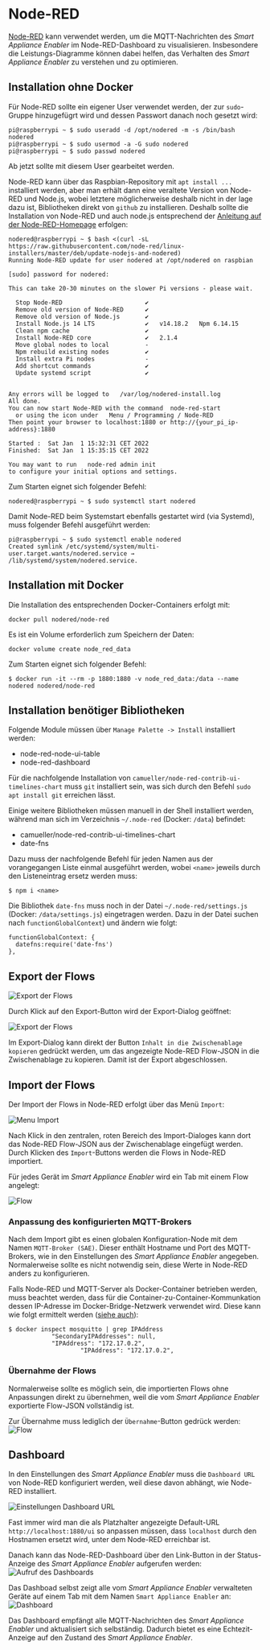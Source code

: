 # Node-RED
[Node-RED](https://nodered.org/) kann verwendet werden, um die MQTT-Nachrichten des *Smart Appliance Enabler* im Node-RED-Dashboard zu visualisieren. Insbesondere die Leistungs-Diagramme können dabei helfen, das Verhalten des *Smart Appliance Enabler* zu verstehen und zu optimieren.

## Installation ohne Docker
Für Node-RED sollte ein eigener User verwendet werden, der zur `sudo`-Gruppe hinzugefügrt wird und dessen Passwort danach noch gesetzt wird:
```console
pi@raspberrypi ~ $ sudo useradd -d /opt/nodered -m -s /bin/bash nodered
pi@raspberrypi ~ $ sudo usermod -a -G sudo nodered
pi@raspberrypi ~ $ sudo passwd nodered
```

Ab jetzt sollte mit diesem User gearbeitet werden.

Node-RED kann über das Raspbian-Repository mit `apt install ...` installiert werden, aber man erhält dann eine veraltete Version von Node-RED und Node.js, wobei letztere möglicherweise deshalb nicht in der lage dazu ist, Bibliotheken direkt von `github` zu installieren. Deshalb sollte die Installation von Node-RED und auch node.js entsprechend der [Anleitung auf der Node-RED-Homepage](https://nodered.org/docs/getting-started/raspberrypi) erfolgen:
```console
nodered@raspberrypi ~ $ bash <(curl -sL https://raw.githubusercontent.com/node-red/linux-installers/master/deb/update-nodejs-and-nodered)
Running Node-RED update for user nodered at /opt/nodered on raspbian

[sudo] password for nodered: 

This can take 20-30 minutes on the slower Pi versions - please wait.

  Stop Node-RED                       ✔
  Remove old version of Node-RED      ✔
  Remove old version of Node.js       ✔   
  Install Node.js 14 LTS              ✔   v14.18.2   Npm 6.14.15
  Clean npm cache                     ✔
  Install Node-RED core               ✔   2.1.4 
  Move global nodes to local          -
  Npm rebuild existing nodes          ✔
  Install extra Pi nodes              -
  Add shortcut commands               ✔
  Update systemd script               ✔
                                      

Any errors will be logged to   /var/log/nodered-install.log
All done.
You can now start Node-RED with the command  node-red-start
  or using the icon under   Menu / Programming / Node-RED
Then point your browser to localhost:1880 or http://{your_pi_ip-address}:1880

Started :  Sat Jan  1 15:32:31 CET 2022 
Finished:  Sat Jan  1 15:35:15 CET 2022
 
You may want to run   node-red admin init
to configure your initial options and settings.
```
Zum Starten eignet sich folgender Befehl:
```console
nodered@raspberrypi ~ $ sudo systemctl start nodered
```
Damit Node-RED beim Systemstart ebenfalls gestartet wird (via Systemd), muss folgender Befehl ausgeführt werden:
```console
pi@raspberrypi ~ $ sudo systemctl enable nodered
Created symlink /etc/systemd/system/multi-user.target.wants/nodered.service → /lib/systemd/system/nodered.service.
```

## Installation mit Docker
Die Installation des entsprechenden Docker-Containers erfolgt mit:
```console
docker pull nodered/node-red
```
Es ist ein Volume erforderlich zum Speichern der Daten:
```console
docker volume create node_red_data
```
Zum Starten eignet sich folgender Befehl:
```console
$ docker run -it --rm -p 1880:1880 -v node_red_data:/data --name nodered nodered/node-red
```

## Installation benötiger Bibliotheken
Folgende Module müssen über `Manage Palette -> Install` installiert werden:
- node-red-node-ui-table
- node-red-dashboard

Für die nachfolgende Installation von `camueller/node-red-contrib-ui-timelines-chart` muss `git` installiert sein, was sich durch den Befehl `sudo apt install git` erreichen lässt.

Einige weitere Bibliotheken müssen manuell in der Shell installiert werden, während man sich im Verzeichnis `~/.node-red` (Docker: `/data`) befindet:
- camueller/node-red-contrib-ui-timelines-chart
- date-fns

Dazu muss der nachfolgende Befehl für jeden Namen aus der vorangegangen Liste einmal ausgeführt werden, wobei `<name>` jeweils durch den Listeneintrag ersetz werden muss:
```console
$ npm i <name>
```

Die Bibliothek `date-fns` muss noch in der Datei `~/.node-red/settings.js` (Docker: `/data/settings.js`) eingetragen werden. Dazu in der Datei suchen nach `functionGlobalContext`) und ändern wie folgt:
```console
functionGlobalContext: {                                                         
  datefns:require('date-fns')                                                  
},
```

## Export der Flows
![Export der Flows](../pics/nodered/StatusExport.png)

Durch Klick auf den Export-Button wird der Export-Dialog geöffnet:

![Export der Flows](../pics/nodered/ExportDialog.png)

Im Export-Dialog kann direkt der Button `Inhalt in die Zwischenablage kopieren` gedrückt werden, um das angezeigte Node-RED Flow-JSON in die Zwischenablage zu kopieren. Damit ist der Export abgeschlossen.

## Import der Flows

Der Import der Flows in Node-RED erfolgt über das Menü `Import`:

![Menu Import](../pics/nodered/MenuImport.png)

Nach Klick  in den zentralen, roten Bereich des Import-Dialoges kann dort das Node-RED Flow-JSON aus der Zwischenablage eingefügt werden. Durch Klicken des `Import`-Buttons werden die Flows in Node-RED importiert.

Für jedes Gerät im *Smart Appliance Enabler* wird ein Tab mit einem Flow angelegt:

![Flow](../pics/nodered/Flow.png)

### Anpassung des konfigurierten MQTT-Brokers
Nach dem Import gibt es einen globalen Konfiguration-Node mit dem Namen `MQTT-Broker (SAE)`. Dieser enthält Hostname und Port des MQTT-Brokers, wie in den Einstellungen des *Smart Appliance Enabler* angegeben. Normalerweise sollte es nicht notwendig sein, diese Werte in Node-RED anders zu konfigurieren.

Falls Node-RED und MQTT-Server als Docker-Container betrieben werden, muss beachtet werden, dass für die Container-zu-Container-Kommunkation dessen IP-Adresse im Docker-Bridge-Netzwerk verwendet wird. Diese kann wie folgt ermittelt werden ([siehe auch](https://www.tutorialworks.com/container-networking/)):

```console
$ docker inspect mosquitto | grep IPAddress
            "SecondaryIPAddresses": null,
            "IPAddress": "172.17.0.2",
                    "IPAddress": "172.17.0.2",
```

### Übernahme der Flows
Normalerweise sollte es möglich sein, die importierten Flows ohne Anpassungen direkt zu übernehmen, weil die vom *Smart Appliance Enabler* exportierte Flow-JSON vollständig ist.

Zur Übernahme muss lediglich der `Übernahme`-Button gedrück werden:
![Flow](../pics/nodered/Deploy.png)

## Dashboard
In den Einstellungen des *Smart Appliance Enabler* muss die `Dashboard URL` von Node-RED konfiguriert werden, weil diese davon abhängt, wie Node-RED installiert.

![Einstellungen Dashboard URL](../pics/nodered/EinstellungenDashboardUrl.png)

Fast immer wird man die als Platzhalter angezeigte Default-URL `http://localhost:1880/ui` so anpassen müssen, dass `localhost` durch den Hostnamen ersetzt wird, unter dem Node-RED erreichbar ist. 

Danach kann das Node-RED-Dashboard über den Link-Button in der Status-Anzeige des *Smart Appliance Enabler* aufgerufen werden:
![Aufruf des Dashboards](../pics/nodered/StatusDashboard.png)

Das Dashboad selbst zeigt alle vom *Smart Appliance Enabler* verwalteten Geräte auf einem Tab mit dem Namen `Smart Appliance Enabler` an:
![Dashboard](../pics/nodered/Dashboard.png)

Das Dashboard empfängt alle MQTT-Nachrichten des *Smart Appliance Enabler* und aktualisiert sich selbständig. Dadurch bietet es eine Echtezit-Anzeige auf den Zustand des *Smart Appliance Enabler*. 